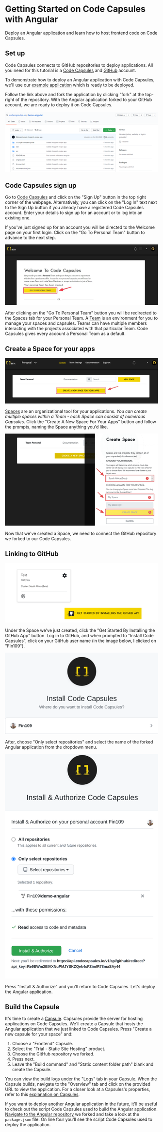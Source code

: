 
# Getting Started on Code Capsules with Angular 

Deploy an Angular application and learn how to host frontend code on Code Capsules. 

## Set up

Code Capsules connects to GitHub repositories to deploy applications. All you need for this tutorial is a [Code Capsules](https://codecapsules.io/) and [GitHub](https://github.com/) account.  

To demonstrate how to deploy an Angular application with Code Capsules, we'll use our [example application](https://github.com/codecapsules-io/demo-angular) which is ready to be deployed. 

Follow the link above and fork the application by clicking "fork" at the top-right of the repository. With the Angular application forked to your GitHub account, we are ready to deploy it on Code Capsules.

![demo angular github](images/cc-demo-angular-github.png)

## Code Capsules sign up

Go to [Code Capsules](https://codecapsules.io/) and click on the "Sign Up" button in the top right corner of the webpage. Alternatively, you can click on the "Log In" text next to the Sign Up button if you already have a registered Code Capsules account. Enter your details to sign up for an account or to log into an existing one. 

If you've just signed up for an account you will be directed to the Welcome page on your first login. Click on the "Go To Personal Team" button to advance to the next step.

![welcome screen](images/welcome-screen.jpg)

After clicking on the "Go To Personal Team" button you will be redirected to the Spaces tab for your Personal Team. A [Team](https://codecapsules.io/docs/faq/what-is-a-team/) is an environment for you to manage your spaces and capsules. Teams can have multiple members interacting with the projects associated with that particular Team. Code Capsules gives every account a Personal Team as a default.

## Create a Space for your apps

![create a new space](images/spaces.png)

[Spaces](https://codecapsules.io/docs/faq/what-is-a-space) are an organizational tool for your applications. _You can create multiple spaces within a Team - each Space can consist of numerous Capsules_. Click the "Create A New Space For Your Apps" button and follow the prompts, naming the Space anything you'd like.
   
![space name](images/space-name.png)

Now that we've created a Space, we need to connect the GitHub repository we forked to our Code Capsules.

## Linking to GitHub

![git-started](images/get_started_git.png)

Under the Space we've just created, click the "Get Started By Installing the GitHub App" button. Log in to GitHub, and when prompted to "Install Code Capsules", click on your GitHub user name (in the image below, I clicked on "Fin109").

![git-account](images/your_user.png)

After, choose "Only select repositories" and select the name of the forked Angular application from the dropdown menu. 

![permissions-cc](images/permissions_cc.png)

Press "Install & Authorize" and you'll return to Code Capsules. Let's deploy the Angular application. 

## Build the Capsule

It's time to create a [Capsule](https://codecapsules.io/docs/faq/what-is-a-capsule). Capsules provide the server for hosting applications on Code Capsules. We'll create a Capsule that hosts the Angular application that we just linked to Code Capsules. Press "Create a new capsule for your space" and:

1. Choose a "Frontend" Capsule.
2. Select the "Trial - Static Site Hosting" product.
3. Choose the GitHub repository we forked.
4. Press next.
5. Leave the "Build command" and "Static content folder path" blank and create the Capsule.

You can view the build logs under the "Logs" tab in your Capsule. When the Capsule builds, navigate to the "Overview" tab and click on the provided URL to view the application. For a closer look at a Capsules's properties, refer to this [explanation on Capsules](https://codecapsules.io/docs/faq/what-is-a-capsule/).

If you want to deploy another Angular application in the future, it'll be useful to check out the script Code Capsules used to build the Angular application. [Navigate to the Angular repository](https://github.com/codecapsules-io/demo-angular/) we forked and take a look at the `package.json` file. On line four you'll see the script Code Capsules used to deploy the application. 


